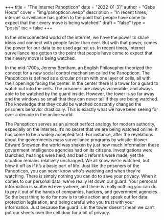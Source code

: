 +++
title = "The Internet Panopticon"
date = "2022-01-31"
author = "Gabe Houts"
cover = "img/panopticon.webp"
description = "In recent times, internet surveillance has gotten to the point that people have come to expect that their every move is being watched."
draft = "false"
type = "posts"
toc = false
+++

In the interconnected world of the internet, we have the power to share ideas and connect with people faster than ever. But with that power, comes the power for our data to be used against us. In recent times, internet surveillance has gotten to the point that people have come to expect that their every move is being watched.

In the mid-1700s, Jeremy Bentham, an English Philosopher theorized the concept for a new social control mechanism called the Panopticon. The Panopticon is defined as a circular prison with one layer of cells, all with their openings facing the center. In the center there is a tower for a guard to watch out into the cells. The prisoners are always vulnerable, and always able to be watched by the guard inside. However, the tower is so far away and the windows so small that they can never tell if they are being watched. The knowledge that they could be watched constantly changed the prisoners behavior drastically. This is exactly what we have been seeing for over a decade in the online world.

The Panopticon serves as an almost perfect analogy for modern authority, especially on the internet. It’s no secret that we are being watched online, it has come to be a widely accepted fact. For instance, after the revelations about the governments mass surveillance programs by whistle-blower Edward Snowden the world was shaken by just how much information these government intelligence agencies had on its citizens. Investigations were launched, hearings were held, and basic reforms were made, yet the situation remains relatively unchanged. We all know we’re watched, but blow it off as if it’s a basic part of life. Just like the prisoners of the Panopticon, you can never know who's watching and when they're watching. There is simply nothing you can do to save your privacy. When it comes to our personal data, we’ve really let down our guard. Your personal information is scattered everywhere, and there is really nothing you can do to pry it out of the hands of companies, hackers, and government agencies. So the best thing to do for now is to take action and speak out for data protection legislation, and being careful who you trust with your information. Just because the guard is in the tower doesn’t mean we can’t put our sheets over the cell door for a bit of privacy.